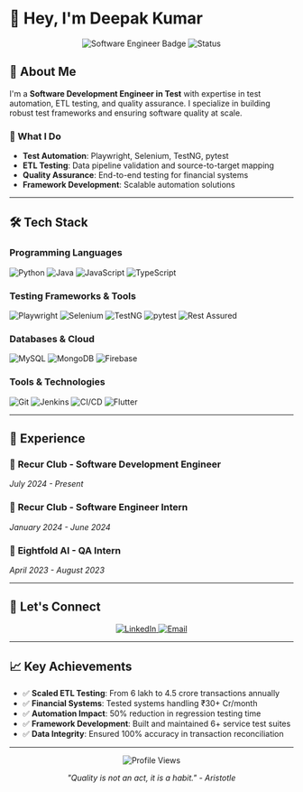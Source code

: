 # 👋 Hey, I'm Deepak Kumar

<div align="center">
  <img src="https://img.shields.io/badge/Software%20Engineer-SWE-blue?style=for-the-badge&logo=code" alt="Software Engineer Badge">
  <img src="https://img.shields.io/badge/Status-Available%20for%20Opportunities-green?style=for-the-badge" alt="Status">
</div>

## 🚀 About Me

I'm a **Software Development Engineer in Test** with expertise in test automation, ETL testing, and quality assurance. I specialize in building robust test frameworks and ensuring software quality at scale.

### 🎯 What I Do
- **Test Automation**: Playwright, Selenium, TestNG, pytest
- **ETL Testing**: Data pipeline validation and source-to-target mapping
- **Quality Assurance**: End-to-end testing for financial systems
- **Framework Development**: Scalable automation solutions

---

## 🛠️ Tech Stack

### Programming Languages
![Python](https://img.shields.io/badge/Python-3776AB?style=for-the-badge&logo=python&logoColor=white)
![Java](https://img.shields.io/badge/Java-ED8B00?style=for-the-badge&logo=openjdk&logoColor=white)
![JavaScript](https://img.shields.io/badge/JavaScript-F7DF1E?style=for-the-badge&logo=javascript&logoColor=black)
![TypeScript](https://img.shields.io/badge/TypeScript-007ACC?style=for-the-badge&logo=typescript&logoColor=white)

### Testing Frameworks & Tools
![Playwright](https://img.shields.io/badge/Playwright-2EAD33?style=for-the-badge&logo=playwright&logoColor=white)
![Selenium](https://img.shields.io/badge/Selenium-43B02A?style=for-the-badge&logo=selenium&logoColor=white)
![TestNG](https://img.shields.io/badge/TestNG-FF6B6B?style=for-the-badge&logo=testng&logoColor=white)
![pytest](https://img.shields.io/badge/pytest-0A9EDC?style=for-the-badge&logo=pytest&logoColor=white)
![Rest Assured](https://img.shields.io/badge/Rest%20Assured-00ADD8?style=for-the-badge&logo=rest-assured&logoColor=white)

### Databases & Cloud
![MySQL](https://img.shields.io/badge/MySQL-4479A1?style=for-the-badge&logo=mysql&logoColor=white)
![MongoDB](https://img.shields.io/badge/MongoDB-4EA94B?style=for-the-badge&logo=mongodb&logoColor=white)
![Firebase](https://img.shields.io/badge/Firebase-FFCA28?style=for-the-badge&logo=firebase&logoColor=black)

### Tools & Technologies
![Git](https://img.shields.io/badge/Git-F05032?style=for-the-badge&logo=git&logoColor=white)
![Jenkins](https://img.shields.io/badge/Jenkins-D24939?style=for-the-badge&logo=jenkins&logoColor=white)
![CI/CD](https://img.shields.io/badge/CI/CD-2496ED?style=for-the-badge&logo=github-actions&logoColor=white)
![Flutter](https://img.shields.io/badge/Flutter-02569B?style=for-the-badge&logo=flutter&logoColor=white)

---

## 💼 Experience

### 🏢 **Recur Club** - Software Development Engineer
*July 2024 - Present*

### 🏢 **Recur Club** - Software Engineer Intern
*January 2024 - June 2024*

### 🏢 **Eightfold AI** - QA Intern
*April 2023 - August 2023*

---

<!-- ## 📊 GitHub Stats

<div align="center">
  <img src="https://github-readme-stats.vercel.app/api?username=IamIr0nMan&show_icons=true&theme=radical" alt="GitHub Stats">
  <img src="https://github-readme-streak-stats.herokuapp.com/?user=IamIr0nMan&theme=radical" alt="GitHub Streak">
</div> -->

<!-- --- -->

## 🤝 Let's Connect

<div align="center">
  <a href="https://linkedin.com/in/deepak1805">
    <img src="https://img.shields.io/badge/LinkedIn-0077B5?style=for-the-badge&logo=linkedin&logoColor=white" alt="LinkedIn">
  </a>
  <a href="mailto:iamdpk18@gmail.com">
    <img src="https://img.shields.io/badge/Email-D14836?style=for-the-badge&logo=gmail&logoColor=white" alt="Email">
  </a>
</div>

---

## 📈 Key Achievements

- ✅ **Scaled ETL Testing**: From 6 lakh to 4.5 crore transactions annually
- ✅ **Financial Systems**: Tested systems handling ₹30+ Cr/month
- ✅ **Automation Impact**: 50% reduction in regression testing time
- ✅ **Framework Development**: Built and maintained 6+ service test suites
- ✅ **Data Integrity**: Ensured 100% accuracy in transaction reconciliation

---

<div align="center">
  <img src="https://komarev.com/ghpvc/?username=IamIr0nMan&style=flat-square&color=blue" alt="Profile Views">
  
  *"Quality is not an act, it is a habit." - Aristotle*
</div>
